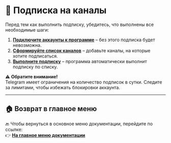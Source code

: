 # 🔗 Подписка на каналы

Перед тем как выполнить подписку, убедитесь, что выполнены все необходимые шаги:

1. **[Подключите аккаунты к программе](https://github.com/pyadrus/TelegramMaster_Commentator/blob/master/doc/%D0%9F%D0%BE%D0%B4%D0%BA%D0%BB%D1%8E%D1%87%D0%B5%D0%BD%D0%B8%D0%B5_%D0%B0%D0%BA%D0%BA%D0%B0%D1%83%D0%BD%D1%82%D0%BE%D0%B2_%D0%B2_%D0%BF%D1%80%D0%BE%D0%B3%D1%80%D0%B0%D0%BC%D0%BC%D0%B5.md)** – без этого подписка будет невозможна.  
2. **[Сформируйте список каналов](https://github.com/pyadrus/TelegramMaster_Commentator/blob/master/doc/%D0%A4%D0%BE%D1%80%D0%BC%D0%B8%D1%80%D0%BE%D0%B2%D0%B0%D0%BD%D0%B8%D0%B5_%D1%81%D0%BF%D0%B8%D1%81%D0%BA%D0%B0_%D0%BA%D0%B0%D0%BD%D0%B0%D0%BB%D0%BE%D0%B2.md)** – добавьте каналы, на которые хотите подписаться.  
3. **[Выполните подписку](https://github.com/pyadrus/TelegramMaster_Commentator/blob/master/doc/%D0%9F%D0%BE%D0%B4%D0%BF%D0%B8%D1%81%D0%BA%D0%B0_%D0%BD%D0%B0_%D0%BA%D0%B0%D0%BD%D0%B0%D0%BB%D1%8B.md)** – программа автоматически выполнит подписку по списку.

⚠️ **Обратите внимание!**  
Telegram имеет ограничения на количество подписок в сутки. Следите за лимитами, чтобы избежать блокировки аккаунта.

---

## 🏠 Возврат в главное меню

🔙 Чтобы вернуться в основное меню документации, перейдите по ссылке:  
👉 **[На главное меню документации](https://github.com/pyadrus/TelegramMaster_Commentator/blob/master/doc/doc.md)**